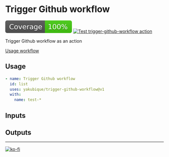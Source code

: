 # Trigger Github workflow

[![Coverage](./badges/coverage.svg)](./badges/coverage.svg)
[![Test `trigger-github-workflow` action](https://github.com/yakubique/trigger-github-workflow/actions/workflows/test-myself.yaml/badge.svg)](https://github.com/yakubique/trigger-github-workflow/actions/workflows/test-myself.yaml)

Trigger Github workflow as an action


[Usage workflow](https://github.com/yakubique/trigger-github-workflow/actions/workflows/test-myself.yaml)

## Usage
```yaml
- name: Trigger Github workflow
  id: list
  uses: yakubique/trigger-github-workflow@v1
  with:
    name: test-*

```

## Inputs




## Outputs



----

[![ko-fi](https://ko-fi.com/img/githubbutton_sm.svg)](https://ko-fi.com/S6S1UZ9P7)
